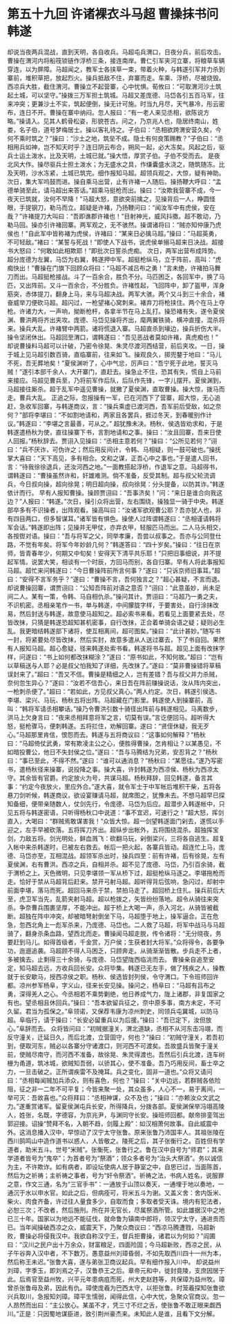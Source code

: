 # 第五十九回 许诸裸衣斗马超 曹操抹书问韩遂



却说当夜两兵混战，直到天明，各自收兵。马超屯兵渭口，日夜分兵，前后攻击。曹操在渭河内将船筏锁链作浮桥三条，接连南岸。曹仁引军夹河立寨，将粮草车辆穿连，以为屏障。马超闻之，教军士各挟草一束，带着火种，与韩遂引军并力杀到寨前，堆积草把，放起烈火。操兵抵敌不住，弃寨而走。车乘、浮桥，尽被烧毁。西凉兵大胜，截住渭河。曹操立不起营寨，心中忧惧。荀攸曰：“可取渭河沙土筑起土城，可以坚守。”操拨三万军担土筑城。马超又差庞德、马岱各引五百马军，往来冲突；更兼沙土不实，筑起便倒，操无计可施。时当九月尽，天气暴冷，彤云密布，连日不开。曹操在寨中纳闷。忽人报曰：“有一老人来见丞相，欲陈说方略。”操请入。见其人鹤骨松姿，形貌苍古。问之，乃京兆人也，隐居终南山，姓娄，名子伯，道号梦梅居士。操以客礼待之。子伯曰：“丞相欲跨渭安营久矣，今何不乘时筑之？”操曰：“沙土之地，筑垒不成。隐士有何良策赐教？”子伯曰：“丞相用兵如神，岂不知天时乎？连日阴云布合，朔风一起，必大冻矣。风起之后，驱兵士运土泼水，比及天明，土城已就。”操大悟，厚赏子伯。子伯不受而去。
是夜北风大作。操尽驱兵士担土泼水；为无盛水之具，作缣囊盛水浇之，随筑随冻。比及天明，沙水冻紧，土城已筑完。细作报知马超。超领兵观之，大惊，疑有神助。次日，集大军呜鼓而进。操自乘马出营，止有许褚一人随后。操扬鞭大呼曰：“孟德单骑至此，请马超出来答话。”超乘马挺枪而出。操曰：“汝欺我营寨不成，今一夜天已筑就，汝何不早降！”马超大怒，意欲突前擒之，见操背后一人，睁圆怪眼，手提钢刀，勒马而立。超疑是许褚，乃扬鞭问曰：“闻汝军中有虎侯，安在哉？”许褚提刀大叫曰：“吾即谯郡许褚也！”目射神光，威风抖擞。超不敢动，乃勒马回。操亦引许褚回寨。两军观之，无不骇然。操谓诸将曰：“贼亦知仲康乃虎侯也！”自此军中皆称褚为虎侯，许褚曰：“某来日必擒马超。”操曰：“马超英勇，不可轻敌。”褚曰：“某誓与死战！”即使人下战书，说虎侯单搦马超来日决战。超接书大怒曰：“何敢如此相欺耶！”即批次日誓杀虎痴。
次日，两军出营布成阵势。超分庞德为左翼，马岱为右翼，韩遂押中军。超挺枪纵马，立于阵前，高叫：“虎痴快出！”曹操在门旗下回顾众将曰：“马超不减吕布之勇！”言未绝，许褚拍马舞刀而出。马超挺枪接战。斗了一百余合，胜负不分。马匹困乏，各回军中，换了马匹，又出阵前。又斗一百余合，不分胜负。许褚性起，飞回阵中，卸了盔甲，浑身筋突，赤体提刀，翻身上马，来与马超决战。两军大骇。两个又斗到三十余合，褚奋威举刀便砍马超。超闪过，一枪望褚心窝刺来。褚弃刀将枪挟住。两个在马上夺枪。许诸力大，一声响，拗断枪杆，各拿半节在马上乱打。操恐褚有失，遂令夏侯渊、曹洪两将齐出夹攻。庞德、马岱见操将齐出，麾两翼铁骑，横冲直撞，混杀将来。操兵大乱。许褚臂中两箭。诸将慌退入寨。马超直杀到壕边，操兵折伤大半。操令坚闭休出。马超回至渭口，谓韩遂曰：“吾见恶战者莫如许褚，真虎痴也！”
却说曹操料马超可以计破，乃密令徐晃、朱灵尽渡河西结营，前后夹攻。一日，操于城上见马超引数百骑，直临寨前，往来如飞。操观良久，掷兜鍪于地曰：“马儿不死，吾无葬地矣！”夏侯渊听了，心中气忿，厉声曰：“吾宁死于此地，誓灭马贼！”遂引本部千余人，大开寨门，直赶去。操急止不住，恐其有失，慌自上马前来接应。马超见曹兵至，乃将前军作后队，后队作先锋，一字儿摆开。夏侯渊到，马超接往厮杀。超于乱军中遥见曹操，就撇了夏侯渊，直取曹操。操大惊，拨马而走。曹兵大乱。
正追之际，忽报操有一军，已在河西下了营寨，超大惊，无心追赶，急收军回寨，与韩遂商议，言：“操兵乘虚已渡河西，吾军前后受敌，如之奈何？”部将李堪曰：“不如割地请和，两家且各罢兵，捱过冬天，到春暖别作计议。”韩遂曰：“李堪之言最善，可从之。”
超犹豫未决。杨秋、侯选皆劝求和，于是韩遂遣杨秋为使，直往操寨下书，言割地请和之事。操曰：“汝且回寨，吾来日使人回报。”杨秋辞去。贾诩入见操曰：“丞相主意若何？”操曰：“公所见若何？”诩曰：“兵不厌诈，可伪许之；然后用反间计，令韩、马相疑，则一鼓可破也。”操抚掌大喜曰：“天下高见，多有相合。文和之谋，正吾心中之事也。”于是遣人回书，言：“待我徐徐退兵，还汝河西之地。”一面教搭起浮桥，作退军之意。马超得书，谓韩遂曰：“曹操虽然许和，奸雄难测。倘不准备，反受其制。超与叔父轮流调兵，今日叔向操，超向徐晃；明日超向操，叔向徐晃：分头提备，以防其诈。”韩遂依计而行。
早有人报知曹操。操顾贾诩曰：“吾事济矣！”问：“来日是谁合向我这边？”人报曰：“韩遂。”次日，操引众将出营，左右围绕，操独显一骑于中央。韩遂部卒多有不识操者，出阵观看。操高叫曰：“汝诸军欲观曹公耶？吾亦犹人也，非有四目两口，但多智谋耳。”诸军皆有惧色。操使人过阵谓韩遂曰：“丞相谨请韩将军会话。”韩遂即出阵；见操并无甲仗，亦弃衣甲，轻服匹马而出。二人马头相交，各按辔对语。操曰：“吾与将军之父，同举孝廉，吾尝以叔事之。吾亦与公同登仕路，不觉有年矣。将军今年妙龄几何？”韩遂答曰：“四十岁矣。”操曰：“往日在京师，皆青春年少，何期又中旬矣！安得天下清平共乐耶！”只把旧事细说，并不提起军情。说罢大笑，相谈有一个时辰，方回马而别，各自归寨。早有人将此事报知马超。超忙来问韩遂曰：“今日曹操阵前所言何事？”遂曰：“只诉京师旧事耳。”超曰：“安得不言军务乎？”遂曰：“曹操不言，吾何独言之？”超心甚疑，不言而退。
却说曹操回寨，谓贾诩曰：“公知吾阵前对语之意否？”诩曰：“此意虽妙，尚未足间二人。某有一策，令韩、马自相仇杀。”操问其计。贾诩曰：“马超乃一勇之夫，不识机密。丞相亲笔作一书，单与韩遂，中间朦胧字样，于要害处，自行涂抹改易，然后封送与韩遂，故意使马超知之。超必索书来看。若看见上面要紧去处，尽皆改抹，只猜是韩遂恐超知甚机密事，自行改抹，正合着单骑会语之疑；疑则必生乱。我更暗结韩遂部下诸将，使互相离间，超可图矣。”操曰：“此计甚妙。”随写书一封，将紧要处尽皆改抹，然后实封，故意多遣从人送过寨去，下了书自回。果然有人报知马超。超心愈疑，径来韩遂处索书看。韩遂将书与超。超见上面有改抹字样，问遂曰：“书上如何都改抹糊涂？”遂曰：“原书如此，不知何故。”超曰：“岂有以草稿送与人耶？必是叔父怕我知了详细，先改抹了。”遂曰：“莫非曹操错将草稿误封来了。”超曰：“吾又不信。曹操是精细之人，岂有差错？吾与叔父并力杀贼，奈何忽生异心？”遂曰：“汝若不信吾心，来日吾在阵前赚操说话，汝从阵内突出，一枪刺杀便了。”超曰：“若如此，方见叔父真心。”两人约定。次日，韩遂引侯选、李堪、梁兴、马玩、杨秋五将出阵。马超藏在门影里。韩遂使人到操寨前，高叫：“韩将军请丞相攀话。”操乃令曹洪引数十骑径出阵前与韩遂相见。马离数步，洪马上欠身言曰：“夜来丞相拜意将军之言，切莫有误。”言讫便回马。超听得大怒，挺枪骤马，便刺韩遂。五将拦住，劝解回寨。遂曰：“贤侄休疑，我无歹心。”马超那里肯信，恨怨而去。韩遂与五将商议曰：“这事如何解释？”杨秋曰：“马超倚仗武勇，常有欺凌主公之心，便胜得曹操，怎肯相让？以某愚见，不如暗投曹公，他日不失封侯之位。”遂曰：“吾与马腾结为兄弟，安忍背之？”杨秋曰：“事已至此，不得不然。”遂曰：“谁可以通消息？”杨秋曰：“某愿往。”遂乃写密书，遣杨秋径来操寨，说投降之事。操大喜，许封韩遂为西凉侯、杨秋为西凉太守。其余皆有官爵。约定放火为号，共谋马超。杨秋拜辞，回见韩遂，备言其事：“约定今夜放火，里应外合。”遂大喜，就令军士于中军帐后堆积干柴，五将各悬刀剑听候，韩遂商议，欲设宴赚请马超，就席图之，犹豫未去。不想马超早已探知备细，便带亲随数人，仗剑先行，令庞德、马岱为后应。超潜步入韩遂帐中，只见五将与韩遂密语，只听得杨秋口中说道：“事不宜迟，可速行之！”超大怒，挥剑直入，大喝曰：“群贼焉敢谋害我！”众皆大惊。超一剑望韩遂面门剁去，遂慌以手迎之，左手早被砍落。五将挥刀齐出。超纵步出帐外，五将围绕混杀。超独挥宝剑，力敌五将。剑光明处，鲜血溅飞：砍翻马玩，剁倒梁兴，三将各自逃生。超复入帐中来杀韩遂时，已被左右救去。帐后一把火起，各寨兵皆动。超连忙上马，庞德、马岱亦至，互相混战。超领军杀出时，操兵四至：前有许褚，后有徐晃，左有夏侯渊，右有曹洪。西凉之兵，自相并杀。超不见了庞德、马岱，乃引百余骑，截于渭桥之上。天色微明，只见李堪领一军从桥下过，超挺枪纵马逐之。李堪拖枪而走。恰好于禁从马超背后赶来。禁开弓射马超。超听得背后弦响，急闪过，却射中前面李堪，落马而死。超回马来杀于禁，禁拍马走了。超回桥上住扎。操兵前后大至，虎卫军当先，乱箭夹射马超。超以枪拨之，矢皆纷纷落地。超令从骑往来突杀。争奈曹兵围裹坚厚，不能冲出。超于桥上大喝一声，杀入河北，从骑皆被截断。超独在阵中冲突，却被暗弩射倒坐下马，马超堕于地上，操军逼合。正在危急，忽西北角上一彪军杀来，乃庞德、马岱也。二人救了马超，将军中战马与马超骑了，翻身杀条血路，望西北而走。曹操闻马超走脱，传令诸将：“无分晓夜，务要赶到马儿。如得首级者，千金赏，万户侯；生获者封大将军。”众将得令，各要争功，迤逦追袭。马超顾不得人马困乏，只顾奔走。从骑渐渐皆散。步兵走不上者，多被擒去。止剩得三十余骑，与庞德、马岱望陇西临洮而去。
曹操亲自追至安定，知马超去远，方收兵回长安。众将毕集。韩遂已无左手，做了残疾之人，操教就于长安歇马，授西凉侯之职。杨秋、侯选皆封列侯，令守渭口。下令班师回许都。凉州参军杨阜，字义山，径来长安见操。操问之，杨阜曰：“马超有吕布之勇，深得羌人之心。今丞相若不乘势剿绝，他日养成气力，陇上诸郡，非复国家之有也。望丞相且休回兵。”操曰：“吾本欲留兵征之，奈中原多事，南方未定，不可久留。君当为孤保之。”阜领诺，又保荐韦康为凉州刺史，同领兵屯冀城，以防马超。阜临行，请于操曰：“长安必留重兵以为后援。”操曰：“吾已定下，汝但放心。”阜辞而去。
众将皆问曰：“初贼据潼关，渭北道缺，丞相不从河东击冯翊，而反守潼关，迁延日久，而后北渡，立营固守，何也？”操曰：“初贼守潼关，若吾初到，便取河东，贼必以各寨分守诸渡口，则河西不可渡矣。吾故盛兵皆聚于潼关前，使贼尽南守，而河西不准备，故徐晃、朱灵得渡也。吾然后引兵北渡，连车树栅为甬道，筑冰城，欲贼知吾弱，以骄其心，使不准备。吾乃巧用反间，畜士卒之力，一旦击破之。正所谓疾雷不及掩耳。兵之变化，固非一道也。”众将又请问曰：“丞相每闻贼加兵添众，则有喜色，何也？”操曰：“关中边远，若群贼各依险阻，征之非一二年不可平复；今皆来聚一处，其众虽多，人心不一，易于离间，一举可灭：吾故喜也。”众将拜曰：“丞相神谋，众不及也；”操曰：“亦赖汝众文武之力。”遂重赏诸军。留夏侯渊屯兵长安，所得降兵，分拨各部。夏侯渊保举冯翊高陵人，姓张，名既，字德容，为京兆尹，与渊同守长安。操班师回都。献帝排銮驾出郭迎接。诏操“赞拜不名，入朝不趋，剑履上殿”：如汉相萧何故事。自此威震中外。这消息播入汉中，早惊动了汉宁太守张鲁。原来张鲁乃沛国丰人。其祖张陵在西川鹄鸣山中造作道书以惑人，人皆敬之。陵死之后，其子张衡行之。百姓但有学道者，助米五斗。世号“米贼”。张衡死，张鲁行之。鲁在汉中自号为“师君”；其来学道者皆号为“鬼卒”；为首者号为“祭酒”；领众多者号为“治头大祭酒”。务以诚信为主，不许欺诈。如有病者，即设坛使病人居于静室之中，自思已过，当面陈首，然后为之祈祷；主祈祷之事者，号为“奸令祭洒”。祈祷之法，书病人姓名，说服罪之意，作文三通，名为“三官手书”：一通放于山顶以奏天，一通埋于地以奏地，一通沉于水以申水官。如此之后，但病痊可，将米五斗为谢。又盖义舍：舍内饭米、柴火、肉食齐备，许过往人量食多少，自取而食；多取者受天诛。境内有犯法者，必恕三次；不改者，然后施刑。所在并无官长，尽属祭酒所管。如此雄据汉中之地已三十年。国家以为地远不能征伐，就命鲁为镇南中郎将，领汉宁太守，通进贡而已。当年闻操破西凉之众，威震天下，乃聚众商议曰：“西凉马腾遭戮，马超新败，曹操必将侵我汉中。我欲自称汉宁王，督兵拒曹操，诸君以为何如？”阎圃曰：“汉川之民户出十万余众，财富粮足，四面险固；今马超新败，西凉之民，从子午谷奔入汉中者，不下数万。愚意益州刘璋昏弱，不如先取西川四十一州为本，然后称王未迟。”张鲁大喜，遂与弟张卫商议起兵。早有细作报入川中。
却说益州刘璋，字季玉，即刘焉之子，汉鲁恭王之后。章帝元和中，徙封竟陵，支庶因居于此。后焉官至益州牧，兴平元年患病疽而死，州大吏赵韪等，共保璋为益州牧。璋曾杀张鲁母及弟，因此有仇。璋使庞羲为巴西太守，以拒张鲁。时笼羲探知张鲁欲兴兵取川，急报知刘璋。璋平生懦弱，闻得此信，心中大忧，急聚众官商议。忽一人昂然而出曰：“主公放心。某虽不才，凭三寸不烂之舌，使张鲁不敢正眼来觑西川。”正是：只因蜀地谋臣进，致引荆州豪杰来。未知此人是谁，且看下文分解。

